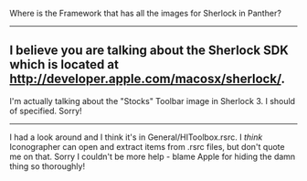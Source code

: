 Where is the Framework that has all the images for Sherlock in Panther?

----
I believe you are talking about the Sherlock SDK which is located at http://developer.apple.com/macosx/sherlock/.
----
I'm actually   talking about the "Stocks" Toolbar image in Sherlock 3. I should of specified. Sorry!

----

I had a look around and I think it's in General/HIToolbox.rsrc. I *think* Iconographer can open and extract items from .rsrc files, but don't quote me on that. Sorry I couldn't be more help - blame Apple for hiding the damn thing so thoroughly!